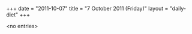 +++
date = "2011-10-07"
title = "7 October 2011 (Friday)"
layout = "daily-diet"
+++


\<no entries\>

